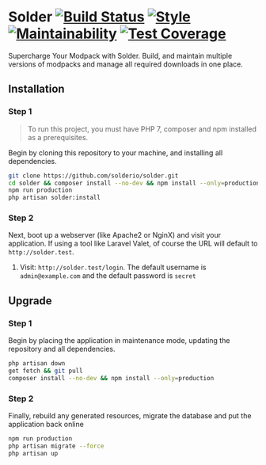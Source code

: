 # Solder [![Build Status](https://travis-ci.org/solderio/solder.svg?branch=master)](https://travis-ci.org/solderio/solder) [![Style](https://styleci.io/repos/32042637/shield?style=flat&branch=master)](https://styleci.io/repos/32042637) [![Maintainability](https://api.codeclimate.com/v1/badges/583fba700663d63e4b6c/maintainability)](https://codeclimate.com/github/solderio/solder/maintainability) [![Test Coverage](https://api.codeclimate.com/v1/badges/583fba700663d63e4b6c/test_coverage)](https://codeclimate.com/github/solderio/solder/test_coverage)

Supercharge Your Modpack with Solder. Build, and maintain multiple versions of modpacks and manage all required downloads in one place. 

## Installation

### Step 1

> To run this project, you must have PHP 7, composer and npm installed as a prerequisites.

Begin by cloning this repository to your machine, and installing all dependencies.

```bash
git clone https://github.com/solderio/solder.git
cd solder && composer install --no-dev && npm install --only=production
npm run production
php artisan solder:install
```

### Step 2

Next, boot up a webserver (like Apache2 or NginX) and visit your application. If using a tool like Laravel Valet, of course the URL will default to `http://solder.test`. 

1. Visit: `http://solder.test/login`. The default username is `admin@example.com` and the default password is `secret`

## Upgrade

### Step 1

Begin by placing the application in maintenance mode, updating the repository and all dependencies. 

```bash
php artisan down
get fetch && git pull
composer install --no-dev && npm install --only=production
```

### Step 2

Finally, rebuild any generated resources, migrate the database and put the application back online

```bash
npm run production
php artisan migrate --force
php artisan up
```
